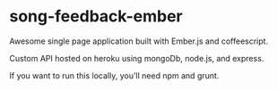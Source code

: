 song-feedback-ember
===================

Awesome single page application built with Ember.js and coffeescript.

Custom API hosted on heroku using mongoDb, node.js, and express.

If you want to run this locally, you'll need npm and grunt.

